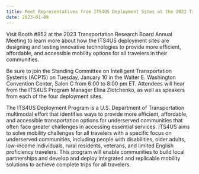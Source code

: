 ```yaml
---
title: Meet Representatives from ITS4US Deployment Sites at the 2023 Transportation Research Board Annual Meeting
date: 2023-01-09
---
```


Visit Booth #852 at the 2023 Transportation Research Board Annual Meeting to learn more about how the ITS4US deployment sites are designing and testing innovative technologies to provide more efficient, affordable, and accessible mobility options for all travelers in their communities.

Be sure to join the Standing Committee on Intelligent Transportation Systems (ACP15) on Tuesday, January 10 in the Walter E. Washington Convention Center, Salon C from 6:00 to 8:00 pm ET. Attendees will hear from the ITS4US Program Manager Elina Zlotchenko, as well as speakers from each of the four deployment sites.

The ITS4US Deployment Program is a U.S. Department of Transportation multimodal effort that identifies ways to provide more efficient, affordable, and accessible transportation options for underserved communities that often face greater challenges in accessing essential services. ITS4US aims to solve mobility challenges for all travelers with a specific focus on underserved communities, including people with disabilities, older adults, low-income individuals, rural residents, veterans, and limited English proficiency travelers. This program will enable communities to build local partnerships and develop and deploy integrated and replicable mobility solutions to achieve complete trips for all travelers.
